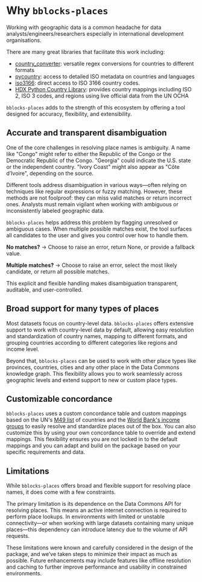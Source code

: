 # Why `bblocks-places`

Working with geographic data is a common headache for data analysts/engineers/researchers especially in
international development organisations. 

There are many great libraries that facilitate this work including:

- [country_converter](https://github.com/IndEcol/country_converter): versatile regex conversions for countries to different formats
- [pycountry](https://github.com/pycountry/pycountry): access to detailed ISO metadata on countries and languages
- [iso3166](https://github.com/deactivated/python-iso3166): direct access to ISO 3166 country codes.
- [HDX Python Country Library](https://github.com/OCHA-DAP/hdx-python-country/): provides country mappings including ISO 2, ISO 3 codes, and regions using live official data from the UN OCHA

`bblocks-places` adds to the strength of this ecosystem by offering a tool designed for accuracy,
flexibility, and extensibility.

## Accurate and transparent disambiguation

One of the core challenges in resolving place names is ambiguity. 
A name like "Congo" might refer to either the Republic of the Congo or the Democratic 
Republic of the Congo. "Georgia" could indicate the U.S. state or the independent country. 
"Ivory Coast" might also appear as "Côte d’Ivoire", depending on the source.

Different tools address disambiguation in various ways—often relying on techniques like 
regular expressions or fuzzy matching. However, these methods are not foolproof: 
they can miss valid matches or return incorrect ones. Analysts must remain vigilant 
when working with ambiguous or inconsistently labeled geographic data.

`bblocks-places` helps address this problem by flagging unresolved or ambiguous cases. 
When multiple possible matches exist, the tool surfaces all candidates to the user
and gives you control over how to handle them.

__No matches?__ → Choose to raise an error, return None, or provide a fallback value.

__Multiple matches?__ → Choose to raise an error, select the most likely candidate, 
or return all possible matches.

This explicit and flexible handling makes disambiguation transparent, auditable, 
and user-controlled.

## Broad support for many types of places

Most datasets focus on country-level data. `bblocks-places` offers extensive support 
to work with country-level data by default, allowing easy resolution and standardization of
country names, mapping to different formats, and grouping countries according to different
categories like regions and income level.

Beyond that, `bblocks-places` can be used to work with other place types like provinces,
countries, cities and any other place in the Data Commons knowledge graph. 
This flexibility allows you to work seamlessly across geographic levels and extend 
support to new or custom place types.

## Customizable concordance

`bblocks-places` uses a custom concordance table and custom mappings based on the 
UN's [M49 list](https://unstats.un.org/unsd/methodology/m49/) of countries and 
the [World Bank's income groups](https://datahelpdesk.worldbank.org/knowledgebase/articles/906519-world-bank-country-and-lending-groups) 
to easily resolve and
standardize places out of the box. You can also customize this by using your own
concordance table to override and extend mappings. This flexibility
ensures you are not locked in to the default mappings and you can adapt and build on the
package based on your specific requirements and data.



## Limitations

While `bblocks-places` offers broad and flexible support for resolving place names, 
it does come with a few constraints.

The primary limitation is its dependence on the Data Commons API for resolving places. 
This means an active internet connection is required to perform place lookups. In environments 
with limited or unstable connectivity—or when working with large datasets containing many unique 
places—this dependency can introduce latency due to the volume of API requests.

These limitations were known and carefully considered in the design of the package, and we’ve taken steps 
to minimize their impact as much as possible. Future enhancements may include features like offline resolution
and caching to further improve performance and usability in constrained environments.


